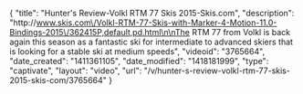 {
    "title": "Hunter's Review-Volkl RTM 77 Skis 2015-Skis.com",
    "description": "http:\/\/www.skis.com\/Volkl-RTM-77-Skis-with-Marker-4-Motion-11.0-Bindings-2015\/362415P,default,pd.html\n\nThe RTM 77 from Volkl is back again this season as a fantastic ski for intermediate to advanced skiers that is looking for a stable ski at medium speeds",
    "videoid": "3765664",
    "date_created": "1411361105",
    "date_modified": "1418181999",
    "type": "captivate",
    "layout": "video",
    "url": "\/v\/hunter-s-review-volkl-rtm-77-skis-2015-skis-com\/3765664"
}